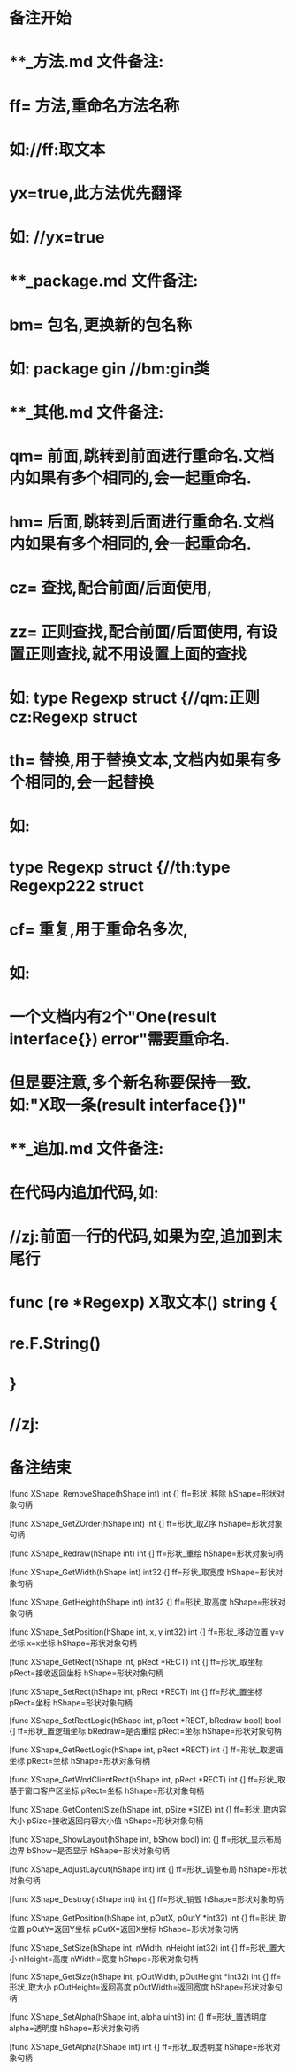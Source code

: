 # 备注开始
# **_方法.md 文件备注:
# ff= 方法,重命名方法名称
# 如://ff:取文本
#
# yx=true,此方法优先翻译
# 如: //yx=true

# **_package.md 文件备注:
# bm= 包名,更换新的包名称 
# 如: package gin //bm:gin类

# **_其他.md 文件备注:
# qm= 前面,跳转到前面进行重命名.文档内如果有多个相同的,会一起重命名.
# hm= 后面,跳转到后面进行重命名.文档内如果有多个相同的,会一起重命名.
# cz= 查找,配合前面/后面使用,
# zz= 正则查找,配合前面/后面使用, 有设置正则查找,就不用设置上面的查找
# 如: type Regexp struct {//qm:正则 cz:Regexp struct
#
# th= 替换,用于替换文本,文档内如果有多个相同的,会一起替换
# 如:
# type Regexp struct {//th:type Regexp222 struct
#
# cf= 重复,用于重命名多次,
# 如: 
# 一个文档内有2个"One(result interface{}) error"需要重命名.
# 但是要注意,多个新名称要保持一致. 如:"X取一条(result interface{})"

# **_追加.md 文件备注:
# 在代码内追加代码,如:
# //zj:前面一行的代码,如果为空,追加到末尾行
# func (re *Regexp) X取文本() string { 
# re.F.String()
# }
# //zj:
# 备注结束

[func XShape_RemoveShape(hShape int) int {]
ff=形状_移除
hShape=形状对象句柄

[func XShape_GetZOrder(hShape int) int {]
ff=形状_取Z序
hShape=形状对象句柄

[func XShape_Redraw(hShape int) int {]
ff=形状_重绘
hShape=形状对象句柄

[func XShape_GetWidth(hShape int) int32 {]
ff=形状_取宽度
hShape=形状对象句柄

[func XShape_GetHeight(hShape int) int32 {]
ff=形状_取高度
hShape=形状对象句柄

[func XShape_SetPosition(hShape int, x, y int32) int {]
ff=形状_移动位置
y=y坐标
x=x坐标
hShape=形状对象句柄

[func XShape_GetRect(hShape int, pRect *RECT) int {]
ff=形状_取坐标
pRect=接收返回坐标
hShape=形状对象句柄

[func XShape_SetRect(hShape int, pRect *RECT) int {]
ff=形状_置坐标
pRect=坐标
hShape=形状对象句柄

[func XShape_SetRectLogic(hShape int, pRect *RECT, bRedraw bool) bool {]
ff=形状_置逻辑坐标
bRedraw=是否重绘
pRect=坐标
hShape=形状对象句柄

[func XShape_GetRectLogic(hShape int, pRect *RECT) int {]
ff=形状_取逻辑坐标
pRect=坐标
hShape=形状对象句柄

[func XShape_GetWndClientRect(hShape int, pRect *RECT) int {]
ff=形状_取基于窗口客户区坐标
pRect=坐标
hShape=形状对象句柄

[func XShape_GetContentSize(hShape int, pSize *SIZE) int {]
ff=形状_取内容大小
pSize=接收返回内容大小值
hShape=形状对象句柄

[func XShape_ShowLayout(hShape int, bShow bool) int {]
ff=形状_显示布局边界
bShow=是否显示
hShape=形状对象句柄

[func XShape_AdjustLayout(hShape int) int {]
ff=形状_调整布局
hShape=形状对象句柄

[func XShape_Destroy(hShape int) int {]
ff=形状_销毁
hShape=形状对象句柄

[func XShape_GetPosition(hShape int, pOutX, pOutY *int32) int {]
ff=形状_取位置
pOutY=返回Y坐标
pOutX=返回X坐标
hShape=形状对象句柄

[func XShape_SetSize(hShape int, nWidth, nHeight int32) int {]
ff=形状_置大小
nHeight=高度
nWidth=宽度
hShape=形状对象句柄

[func XShape_GetSize(hShape int, pOutWidth, pOutHeight *int32) int {]
ff=形状_取大小
pOutHeight=返回高度
pOutWidth=返回宽度
hShape=形状对象句柄

[func XShape_SetAlpha(hShape int, alpha uint8) int {]
ff=形状_置透明度
alpha=透明度
hShape=形状对象句柄

[func XShape_GetAlpha(hShape int) int {]
ff=形状_取透明度
hShape=形状对象句柄
